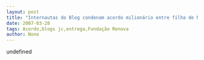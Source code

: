 ```yaml
---
layout: post
title: "Internautas do Blog condenam acordo milionário entre filha de Newton Carneiro e Fundação Yapoatan"
date: 2007-03-28
tags: Acordo,blogs jc,entrega,Fundação Renova
author: None
---
```

undefined 